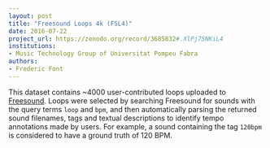 ```yaml
---
layout: post
title: "Freesound Loops 4k (FSL4)"
date: 2016-07-22
project_url: https://zenodo.org/record/3685832#.XlPj75NKiL4
institutions:
- Music Technology Group of Universitat Pompeu Fabra
authors: 
- Frederic Font
---
```

This dataset contains ~4000 user-contributed loops uploaded to [Freesound](https://freesound.org). Loops were selected by searching Freesound for sounds with the query terms `loop` and `bpm`, and then automatically parsing the returned sound filenames, tags and textual descriptions to identify tempo annotations made by users. For example, a sound containing the tag `120bpm` is considered to have a ground truth of 120 BPM.


